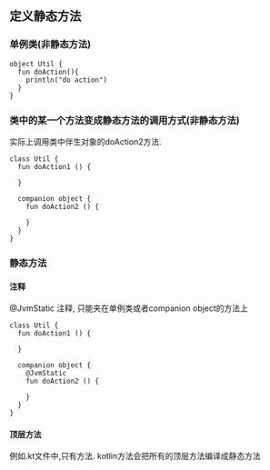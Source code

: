 
## 定义静态方法

### 单例类(非静态方法)
```
object Util {
  fun doAction(){
    println("do action")
  }
}
```


### 类中的某一个方法变成静态方法的调用方式(非静态方法)

实际上调用类中伴生对象的doAction2方法.
```
class Util {
  fun doAction1 () {

  }

  companion object {
    fun doAction2 () {

    }
  }
}

```


### 静态方法

#### 注释
@JvmStatic 注释, 只能夹在单例类或者companion object的方法上
```
class Util {
  fun doAction1 () {

  }

  companion object {
    @JvmStatic
    fun doAction2 () {

    }
  }
}

```

#### 顶层方法

例如.kt文件中,只有方法.
kotlin方法会把所有的顶层方法编译成静态方法


